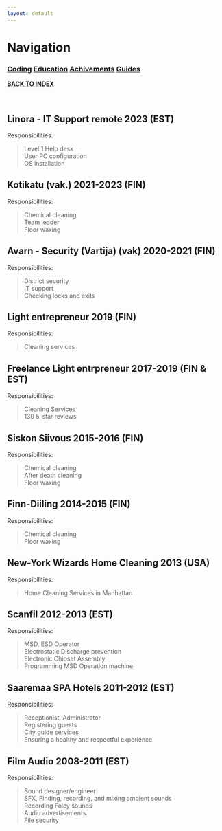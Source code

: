 ```yaml
---
layout: default
---
```


# Navigation<br>
### **[Coding](Coding.md)   [Education](Education.md)   [Achivements](Achivements.md)   [Guides](Guides.md)**<br>

**[BACK TO INDEX](index.md)**

<br>


## Linora - IT Support remote 2023 (EST)
Responsibilities:<br>

> Level 1 Help desk<br>
> User PC configuration<br>
> OS installation<br>

## Kotikatu (vak.) 2021-2023 (FIN)
Responsibilities:<br>

> Chemical cleaning<br>
> Team leader<br>
>Floor waxing<br>

## Avarn - Security (Vartija) (vak) 2020-2021 (FIN)
Responsibilities:<br>

> District security<br>
> IT support<br>
> Checking locks and exits<br>

## Light entrepreneur 2019 (FIN)
Responsibilities:<br>

> Cleaning services<br>

## Freelance Light entrpreneur 2017-2019 (FIN & EST)
Responsibilities:<br>

> Cleaning Services<br>
> 130 5-star reviews<br>


## Siskon Siivous 2015-2016 (FIN)
Responsibilities:<br>

> Chemical cleaning<br>
> After death cleaning<br>
>Floor waxing<br>

## Finn-Diiling 2014-2015 (FIN)
Responsibilities:<br>

> Chemical cleaning<br>
>Floor waxing<br>

## New-York Wizards Home Cleaning 2013 (USA)
Responsibilities:<br>

>Home Cleaning Services in Manhattan<br>

## Scanfil 2012-2013 (EST)
Responsibilities:<br>

> MSD, ESD Operator<br>
> Electrostatic Discharge prevention<br>
> Electronic Chipset Assembly<br>
> Programming MSD Operation machine<br>

## Saaremaa SPA Hotels 2011-2012 (EST)
Responsibilities:<br>

> Receptionist, Administrator<br>
> Registering guests<br>
> City guide services<br>
> Ensuring a healthy and respectful experience<br>

## Film Audio 2008-2011 (EST) 
Responsibilities:<br>

> Sound designer/engineer<br>
> SFX, Finding, recording, and mixing ambient sounds<br>
> Recording Foley sounds<br>
> Audio advertisements.<br>
> File security<br>

